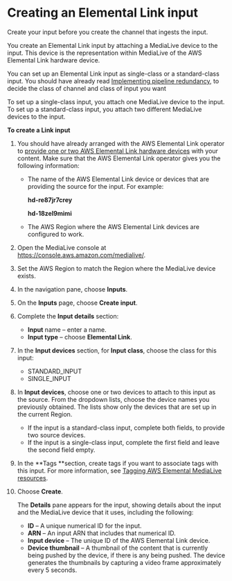 # Creating an Elemental Link input<a name="input-create-link-device"></a>

Create your input before you create the channel that ingests the input\. 

You create an Elemental Link input by attaching a MediaLive device to the input\. This device is the representation within MediaLive of the AWS Elemental Link hardware device\.

You can set up an Elemental Link input as single\-class or a standard\-class input\. You should have already read [Implementing pipeline redundancy](plan-redundancy-mode.md), to decide the class of channel and class of input you want 

To set up a single\-class input, you attach one MediaLive device to the input\. To set up a standard\-class input, you attach two different MediaLive devices to the input\.

**To create a Link input**

1. You should have already arranged with the AWS Elemental Link operator to [provide one or two AWS Elemental Link hardware devices](hls-upstream.md#setup-hls-obtain-info) with your content\. Make sure that the AWS Elemental Link operator gives you the following information:
   + The name of the AWS Elemental Link device or devices that are providing the source for the input\. For example:

     **hd\-re87jr7crey**

     **hd\-18zel9mimi**
   + The AWS Region where the AWS Elemental Link devices are configured to work\. 

1. Open the MediaLive console at [https://console\.aws\.amazon\.com/medialive/](https://console.aws.amazon.com/medialive/)\.

1. Set the AWS Region to match the Region where the MediaLive device exists\.

1. In the navigation pane, choose **Inputs**\.

1. On the **Inputs** page, choose **Create input**\.

1. Complete the **Input details** section:
   + **Input** name – enter a name\.
   + **Input type** – choose **Elemental Link**\. 

1. In the **Input devices** section, for **Input class**, choose the class for this input:
   + STANDARD\_INPUT
   + SINGLE\_INPUT

1. In **Input devices**, choose one or two devices to attach to this input as the source\. From the dropdown lists, choose the device names you previously obtained\. The lists show only the devices that are set up in the current Region\.
   + If the input is a standard\-class input, complete both fields, to provide two source devices\. 
   + If the input is a single\-class input, complete the first field and leave the second field empty\. 

1. In the **Tags **section, create tags if you want to associate tags with this input\. For more information, see [Tagging AWS Elemental MediaLive resources](tagging.md)\.

1. Choose **Create**\.

   The **Details** pane appears for the input, showing details about the input and the MediaLive device that it uses, including the following:
   + **ID** – A unique numerical ID for the input\.
   + **ARN** – An input ARN that includes that numerical ID\. 
   + **Input device** – The unique ID of the AWS Elemental Link device\.
   + **Device thumbnail** – A thumbnail of the content that is currently being pushed by the device, if there is any being pushed\. The device generates the thumbnails by capturing a video frame approximately every 5 seconds\.